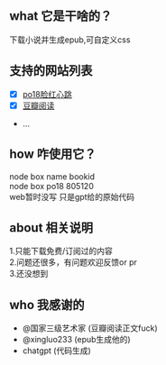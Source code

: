 ##  what 它是干啥的？
  下载小说并生成epub,可自定义css
  
## 支持的网站列表
  - [x] [po18脸红心跳](https://www.po18.tw/site/alarm)
  - [x] [豆瓣阅读 ](https://read.douban.com/ebooks)  
  - ...

## how 咋使用它？
  node box name bookid  
  node box po18 805120  
  web暂时没写 只是gpt给的原始代码  
  
## about 相关说明
  1.只能下载免费/订阅过的内容  
  2.问题还很多，有问题欢迎反馈or pr  
  3.还没想到
  
## who 我感谢的
 - @国家三级艺术家 (豆瓣阅读正文fuck)
 - @xingluo233 (epub生成他的)  
 - chatgpt (代码生成)